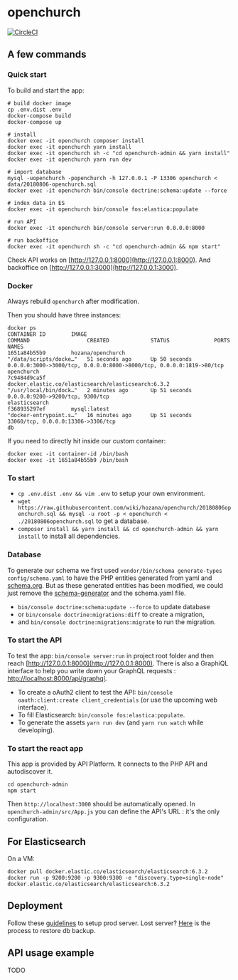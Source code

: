 # openchurch

[![CircleCI](https://circleci.com/gh/hozana/openchurch.svg?style=svg)](https://circleci.com/gh/hozana/openchurch)

## A few commands

### Quick start

To build and start the app:

```
# build docker image
cp .env.dist .env
docker-compose build
docker-compose up

# install
docker exec -it openchurch composer install
docker exec -it openchurch yarn install
docker exec -it openchurch sh -c "cd openchurch-admin && yarn install"
docker exec -it openchurch yarn run dev

# import database
mysql -uopenchurch -popenchurch -h 127.0.0.1 -P 13306 openchurch < data/20180806-openchurch.sql
docker exec -it openchurch bin/console doctrine:schema:update --force

# index data in ES
docker exec -it openchurch bin/console fos:elastica:populate

# run API
docker exec -it openchurch bin/console server:run 0.0.0.0:8000

# run backoffice
docker exec -it openchurch sh -c "cd openchurch-admin && npm start"
```

Check API works on [http://127.0.0.1:8000](http://127.0.0.1:8000). And backoffice on [http://127.0.0.1:3000](http://127.0.0.1:3000).


### Docker

Always rebuild `openchurch` after modification.

Then you should have three instances:

```
docker ps
CONTAINER ID        IMAGE                                                 COMMAND                  CREATED             STATUS              PORTS                                                                NAMES
1651a84b55b9        hozana/openchurch                                     "/data/scripts/docke…"   51 seconds ago      Up 50 seconds       0.0.0.0:3000->3000/tcp, 0.0.0.0:8000->8000/tcp, 0.0.0.0:1819->80/tcp openchurch
7c9484d9ca5f        docker.elastic.co/elasticsearch/elasticsearch:6.3.2   "/usr/local/bin/dock…"   2 minutes ago       Up 51 seconds       0.0.0.0:9200->9200/tcp, 9300/tcp                                     elasticsearch
f368935297ef        mysql:latest                                          "docker-entrypoint.s…"   16 minutes ago      Up 51 seconds       33060/tcp, 0.0.0.0:13306->3306/tcp                                   db
```

If you need to directly hit inside our custom container:

```
docker exec -it container-id /bin/bash
docker exec -it 1651a84b55b9 /bin/bash
```

### To start

- `cp .env.dist .env && vim .env` to setup your own environment.
- `wget https://raw.githubusercontent.com/wiki/hozana/openchurch/20180806openchurch.sql && mysql -u root -p < openchurch < ./20180806openchurch.sql` to get a database.
- `composer install && yarn install && cd openchurch-admin && yarn install` to install all dependencies.

### Database

To generate our schema we first used `vendor/bin/schema generate-types config/schema.yaml` to have the PHP entities generated from yaml and [schema.org](https://schema.org/Church). But as these generated entities has been modified, we could just remove the [schema-generator](https://api-platform.com/docs/schema-generator/configuration/) and the schema.yaml file.

- `bin/console doctrine:schema:update --force` to update database
- or `bin/console doctrine:migrations:diff` to create a migration,
- and `bin/console doctrine:migrations:migrate` to run the migration.

### To start the API

To test the app: `bin/console server:run` in project root folder and then reach [http://127.0.0.1:8000](http://127.0.0.1:8000). There is also a GraphiQL interface to help you write down your GraphQL requests : [http://localhost:8000/api/graphql](http://localhost:8000/api/graphql).

- To create a oAuth2 client to test the API: `bin/console oauth:client:create client_credentials` (or use the upcoming web interface).
- To fill Elasticsearch: `bin/console fos:elastica:populate`.
- To generate the assets `yarn run dev` (and `yarn run watch` while developing).

### To start the react app

This app is provided by API Platform. It connects to the PHP API and autodiscover it.

```
cd openchurch-admin
npm start
```

Then `http://localhost:3000` should be automatically opened.
In `openchurch-admin/src/App.js` you can define the API's URL : it's the only configuration.

## For Elasticsearch

On a VM:

```
docker pull docker.elastic.co/elasticsearch/elasticsearch:6.3.2
docker run -p 9200:9200 -p 9300:9300 -e "discovery.type=single-node" docker.elastic.co/elasticsearch/elasticsearch:6.3.2
```

## Deployment

Follow these [guidelines](./docs/setup_openchurch_server.md) to setup prod server. Lost server? [Here](./docs/restore_backup.md) is the process to restore db backup.

## API usage example

TODO
